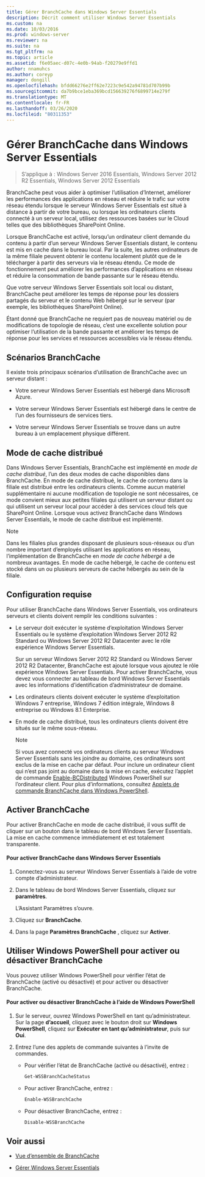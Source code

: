 ```yaml
---
title: Gérer BranchCache dans Windows Server Essentials
description: Décrit comment utiliser Windows Server Essentials
ms.custom: na
ms.date: 10/03/2016
ms.prod: windows-server
ms.reviewer: na
ms.suite: na
ms.tgt_pltfrm: na
ms.topic: article
ms.assetid: f6e05aec-d07c-4e0b-94ab-f20279e9ffd1
author: nnamuhcs
ms.author: coreyp
manager: dongill
ms.openlocfilehash: bfdd66276e2ff62e7223c9e542a94781d707b99b
ms.sourcegitcommit: da7b9bce1eba369bcd156639276f6899714e279f
ms.translationtype: MT
ms.contentlocale: fr-FR
ms.lasthandoff: 03/26/2020
ms.locfileid: "80311353"
---
```

# <a name="manage-branchcache-in-windows-server-essentials"></a>Gérer BranchCache dans Windows Server Essentials

>S’applique à : Windows Server 2016 Essentials, Windows Server 2012 R2 Essentials, Windows Server 2012 Essentials

BranchCache peut vous aider à optimiser l’utilisation d’Internet, améliorer les performances des applications en réseau et réduire le trafic sur votre réseau étendu lorsque le serveur Windows Server Essentials est situé à distance à partir de votre bureau, ou lorsque les ordinateurs clients connecté à un serveur local, utilisez des ressources basées sur le Cloud telles que des bibliothèques SharePoint Online.  
  
 Lorsque BranchCache est activé, lorsqu’un ordinateur client demande du contenu à partir d’un serveur Windows Server Essentials distant, le contenu est mis en cache dans le bureau local. Par la suite, les autres ordinateurs de la même filiale peuvent obtenir le contenu localement plutôt que de le télécharger à partir des serveurs via le réseau étendu. Ce mode de fonctionnement peut améliorer les performances d’applications en réseau et réduire la consommation de bande passante sur le réseau étendu.  
  
 Que votre serveur Windows Server Essentials soit local ou distant, BranchCache peut améliorer les temps de réponse pour les dossiers partagés du serveur et le contenu Web hébergé sur le serveur (par exemple, les bibliothèques SharePoint Online).  
  
 Étant donné que BranchCache ne requiert pas de nouveau matériel ou de modifications de topologie de réseau, c’est une excellente solution pour optimiser l’utilisation de la bande passante et améliorer les temps de réponse pour les services et ressources accessibles via le réseau étendu.  
  
## <a name="branchcache-scenarios"></a>Scénarios BranchCache  
 Il existe trois principaux scénarios d’utilisation de BranchCache avec un serveur distant :  
  
-   Votre serveur Windows Server Essentials est hébergé dans Microsoft Azure.  
  
-   Votre serveur Windows Server Essentials est hébergé dans le centre de l’un des fournisseurs de services tiers.  
  
-   Votre serveur Windows Server Essentials se trouve dans un autre bureau à un emplacement physique différent.  
  
## <a name="distributed-cache-mode"></a>Mode de cache distribué  
 Dans Windows Server Essentials, BranchCache est implémenté en *mode de cache distribué*, l’un des deux modes de cache disponibles dans BranchCache. En mode de cache distribué, le cache de contenu dans la filiale est distribué entre les ordinateurs clients. Comme aucun matériel supplémentaire ni aucune modification de topologie ne sont nécessaires, ce mode convient mieux aux petites filiales qui utilisent un serveur distant ou qui utilisent un serveur local pour accéder à des services cloud tels que SharePoint Online. Lorsque vous activez BranchCache dans Windows Server Essentials, le mode de cache distribué est implémenté.  
  
> [!NOTE]
>  Dans les filiales plus grandes disposant de plusieurs sous-réseaux ou d’un nombre important d’employés utilisant les applications en réseau, l’implémentation de BranchCache en *mode de cache hébergé* a de nombreux avantages. En mode de cache hébergé, le cache de contenu est stocké dans un ou plusieurs serveurs de cache hébergés au sein de la filiale.
  
## <a name="requirements"></a>Configuration requise  
 Pour utiliser BranchCache dans Windows Server Essentials, vos ordinateurs serveurs et clients doivent remplir les conditions suivantes :  
  
-   Le serveur doit exécuter le système d’exploitation Windows Server Essentials ou le système d’exploitation Windows Server 2012 R2 Standard ou Windows Server 2012 R2 Datacenter avec le rôle expérience Windows Server Essentials.  
  
     Sur un serveur Windows Server 2012 R2 Standard ou Windows Server 2012 R2 Datacenter, BranchCache est ajouté lorsque vous ajoutez le rôle expérience Windows Server Essentials. Pour activer BranchCache, vous devez vous connecter au tableau de bord Windows Server Essentials avec les informations d’identification d’administrateur de domaine.  
  
-   Les ordinateurs clients doivent exécuter le système d’exploitation Windows 7 entreprise, Windows 7 édition intégrale, Windows 8 entreprise ou Windows 8.1 Enterprise.  
  
-   En mode de cache distribué, tous les ordinateurs clients doivent être situés sur le même sous-réseau.  
  
    > [!NOTE]
    >  Si vous avez connecté vos ordinateurs clients au serveur Windows Server Essentials sans les joindre au domaine, ces ordinateurs sont exclus de la mise en cache par défaut. Pour inclure un ordinateur client qui n’est pas joint au domaine dans la mise en cache, exécutez l’applet de commande [Enable-BCDistributed](https://technet.microsoft.com/library/hh848398.aspx) Windows PowerShell sur l’ordinateur client. Pour plus d’informations, consultez [Applets de commande BranchCache dans Windows PowerShell](https://technet.microsoft.com/library/hh848392.aspx).  
 
  
## <a name="turn-branchcache-on"></a>Activer BranchCache  
 Pour activer BranchCache en mode de cache distribué, il vous suffit de cliquer sur un bouton dans le tableau de bord Windows Server Essentials. La mise en cache commence immédiatement et est totalement transparente.  
  
#### <a name="to-turn-on-branchcache-in-windows-server-essentials"></a>Pour activer BranchCache dans Windows Server Essentials  
  
1.  Connectez-vous au serveur Windows Server Essentials à l’aide de votre compte d’administrateur.  
  
2.  Dans le tableau de bord Windows Server Essentials, cliquez sur **paramètres**.  
  
     L’Assistant Paramètres s’ouvre.  
  
3.  Cliquez sur **BranchCache**.  
  
4.  Dans la page **Paramètres BranchCache** , cliquez sur **Activer**.  
  
## <a name="use-windows-powershell-to-turn-branchcache-on-or-off"></a>Utiliser Windows PowerShell pour activer ou désactiver BranchCache  
 Vous pouvez utiliser Windows PowerShell pour vérifier l’état de BranchCache (activé ou désactivé) et pour activer ou désactiver BranchCache.  
  
#### <a name="to-turn-branchcache-on-or-off-using-windows-powershell"></a>Pour activer ou désactiver BranchCache à l’aide de Windows PowerShell  
  
1.  Sur le serveur, ouvrez Windows PowerShell en tant qu’administrateur. Sur la page **d’accueil**, cliquez avec le bouton droit sur **Windows PowerShell**, cliquez sur **Exécuter en tant qu’administrateur**, puis sur **Oui**.  
  
2.  Entrez l’une des applets de commande suivantes à l’invite de commandes.  
  
    -   Pour vérifier l’état de BranchCache (activé ou désactivé), entrez :  
  
        ```powershell  
        Get-WSSBranchCacheStatus  
        ```  
  
    -   Pour activer BranchCache, entrez :  
  
        ```powershell  
        Enable-WSSBranchCache  
        ```  
  
    -   Pour désactiver BranchCache, entrez :  
  
        ```powershell  
        Disable-WSSBranchCache  
        ```  
  
## <a name="see-also"></a>Voir aussi  
    
-   [Vue d’ensemble de BranchCache](https://technet.microsoft.com/library/hh831696.aspx)  
  
-   [Gérer Windows Server Essentials](Manage-Windows-Server-Essentials.md)
